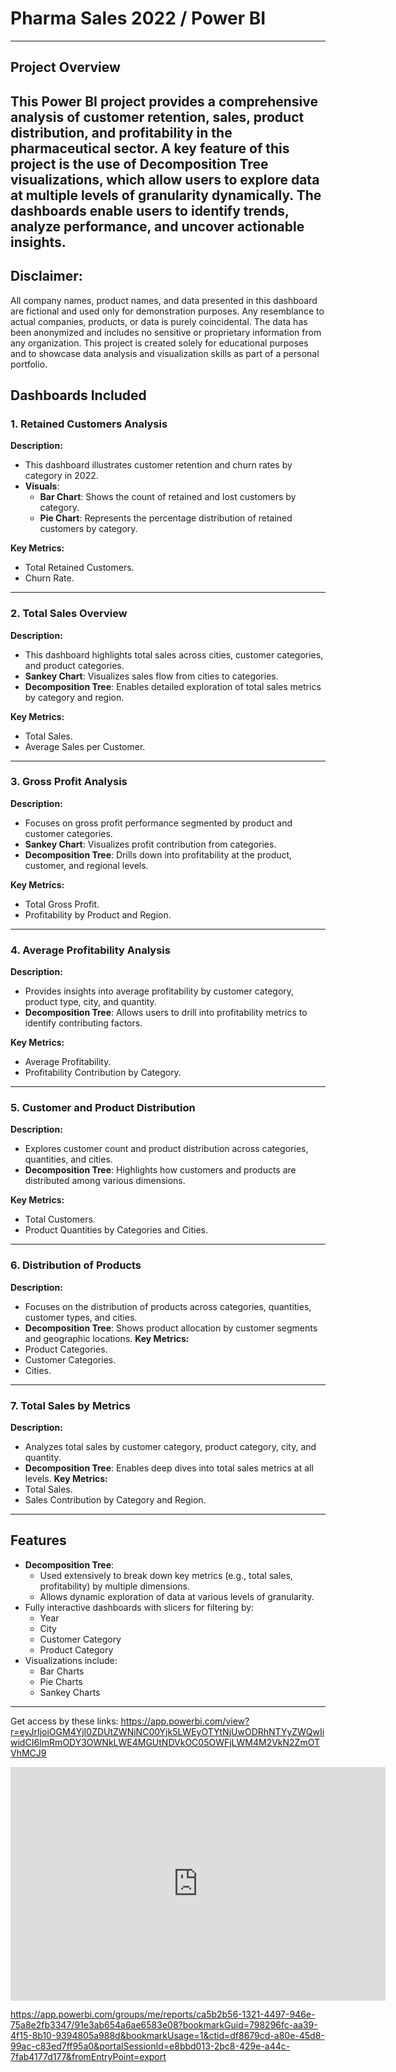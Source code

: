 # Pharma Sales 2022 / Power BI
---
## **Project Overview**

This Power BI project provides a comprehensive analysis of customer retention, sales, product distribution, and profitability in the pharmaceutical sector. 
A key feature of this project is the use of **Decomposition Tree visualizations**, which allow users to explore data at multiple levels of granularity dynamically. 
The dashboards enable users to identify trends, analyze performance, and uncover actionable insights.
---
## **Disclaimer:**
All company names, product names, and data presented in this dashboard are fictional and used only for demonstration purposes. 
Any resemblance to actual companies, products, or data is purely coincidental.
The data has been anonymized and includes no sensitive or proprietary information from any organization.
This project is created solely for educational purposes and to showcase data analysis and visualization skills as part of a personal portfolio.

## **Dashboards Included**

### **1. Retained Customers Analysis**
**Description:**
- This dashboard illustrates customer retention and churn rates by category in 2022.
- **Visuals**:
  - **Bar Chart**: Shows the count of retained and lost customers by category.
  - **Pie Chart**: Represents the percentage distribution of retained customers by category.

**Key Metrics:**
- Total Retained Customers.
- Churn Rate.
---
### **2. Total Sales Overview**
**Description:**
- This dashboard highlights total sales across cities, customer categories, and product categories.
- **Sankey Chart**: Visualizes sales flow from cities to categories.
- **Decomposition Tree**: Enables detailed exploration of total sales metrics by category and region.

**Key Metrics:**
- Total Sales.
- Average Sales per Customer.
---
### **3. Gross Profit Analysis**
**Description:**
- Focuses on gross profit performance segmented by product and customer categories.
- **Sankey Chart**: Visualizes profit contribution from categories.
- **Decomposition Tree**: Drills down into profitability at the product, customer, and regional levels.

**Key Metrics:**
- Total Gross Profit.
- Profitability by Product and Region.
---
### **4. Average Profitability Analysis**
**Description:**
- Provides insights into average profitability by customer category, product type, city, and quantity.
- **Decomposition Tree**: Allows users to drill into profitability metrics to identify contributing factors.

**Key Metrics:**
- Average Profitability.
- Profitability Contribution by Category.
---
### **5. Customer and Product Distribution**
**Description:**
- Explores customer count and product distribution across categories, quantities, and cities.
- **Decomposition Tree**: Highlights how customers and products are distributed among various dimensions.

**Key Metrics:**
- Total Customers.
- Product Quantities by Categories and Cities.
---
### **6. Distribution of Products**
**Description:**
- Focuses on the distribution of products across categories, quantities, customer types, and cities.
- **Decomposition Tree**: Shows product allocation by customer segments and geographic locations.
**Key Metrics:**
- Product Categories.
- Customer Categories.
- Cities.
---
### **7. Total Sales by Metrics**
**Description:**
- Analyzes total sales by customer category, product category, city, and quantity.
- **Decomposition Tree**: Enables deep dives into total sales metrics at all levels.
**Key Metrics:**
- Total Sales.
- Sales Contribution by Category and Region.
---
## **Features**
- **Decomposition Tree**:
  - Used extensively to break down key metrics (e.g., total sales, profitability) by multiple dimensions.
  - Allows dynamic exploration of data at various levels of granularity.
- Fully interactive dashboards with slicers for filtering by:
  - Year
  - City
  - Customer Category
  - Product Category
- Visualizations include:
  - Bar Charts
  - Pie Charts
  - Sankey Charts

---
Get access by these links:
https://app.powerbi.com/view?r=eyJrIjoiOGM4YjI0ZDUtZWNiNC00Yjk5LWEyOTYtNjUwODRhNTYyZWQwIiwidCI6ImRmODY3OWNkLWE4MGUtNDVkOC05OWFjLWM4M2VkN2ZmOTVhMCJ9

<iframe title="Analysis Pharma Sales 2022" width="600" height="373.5" src="https://app.powerbi.com/view?r=eyJrIjoiOGM4YjI0ZDUtZWNiNC00Yjk5LWEyOTYtNjUwODRhNTYyZWQwIiwidCI6ImRmODY3OWNkLWE4MGUtNDVkOC05OWFjLWM4M2VkN2ZmOTVhMCJ9" frameborder="0" allowFullScreen="true"></iframe>

https://app.powerbi.com/groups/me/reports/ca5b2b56-1321-4497-946e-75a8e2fb3347/91e3ab654a6ae6583e08?bookmarkGuid=798296fc-aa39-4f15-8b10-9394805a988d&bookmarkUsage=1&ctid=df8679cd-a80e-45d8-99ac-c83ed7ff95a0&portalSessionId=e8bbd013-2bc8-429e-a44c-7fab4177d177&fromEntryPoint=export
